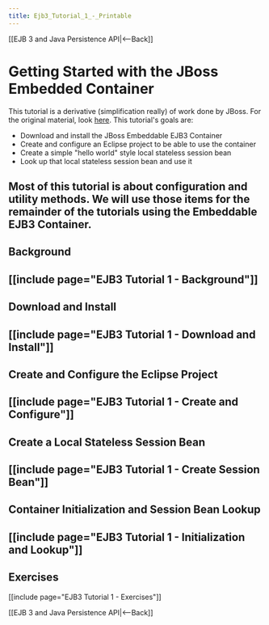 ```yaml
---
title: Ejb3_Tutorial_1_-_Printable
---
```

[[EJB 3 and Java Persistence API|<--Back]]

# Getting Started with the JBoss Embedded Container

This tutorial is a derivative (simplification really) of work done by JBoss. For the original material, look [here](http://docs.jboss.org/ejb3/embedded/embedded.html). This tutorial's goals are:
* Download and install the JBoss Embeddable EJB3 Container
* Create and configure an Eclipse project to be able to use the container
* Create a simple "hello world" style local stateless session bean
* Look up that local stateless session bean and use it

Most of this tutorial is about configuration and utility methods. We will use those items for the remainder of the tutorials using the Embeddable EJB3 Container.
----
## Background
[[include page="EJB3 Tutorial 1 - Background"]]
----
## Download and Install
[[include page="EJB3 Tutorial 1 - Download and Install"]]
----
## Create and Configure the Eclipse Project
[[include page="EJB3 Tutorial 1 - Create and Configure"]]
----
## Create a Local Stateless Session Bean
[[include page="EJB3 Tutorial 1 - Create Session Bean"]]
----
## Container Initialization and Session Bean Lookup
[[include page="EJB3 Tutorial 1 - Initialization and Lookup"]]
----
## Exercises
[[include page="EJB3 Tutorial 1 - Exercises"]]

[[EJB 3 and Java Persistence API|<--Back]]